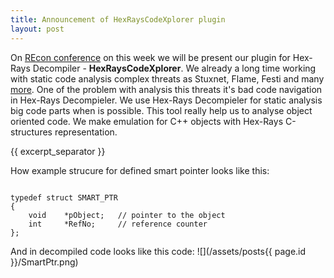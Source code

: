 ```yaml
---
title: Announcement of HexRaysCodeXplorer plugin
layout: post
---
```


On [REcon conference](http://recon.cx/2013/schedule/events/15.html) on this week we will be present our plugin for Hex-Rays Decompiler - **HexRaysCodeXplorer**. We already a long time working with static code analysis complex threats as Stuxnet, Flame, Festi and many [more](http://rehints.com/publications/). One of the problem with analysis this threats it's bad code navigation in Hex-Rays Decompieler. We use Hex-Rays Decompieler for static analysis big code parts when is possible. This tool really help us to analyse object oriented code. We make emulation for C++ objects with Hex-Rays C-structures representation.   

{{ excerpt_separator }}

How example strucure for defined smart pointer looks like this: 
<pre><code>
typedef struct SMART_PTR
{
    void    *pObject;   // pointer to the object
    int     *RefNo;     // reference counter
};
</code></pre>

And in decompiled code looks like this code:
![](/assets/posts{{ page.id }}/SmartPtr.png)
